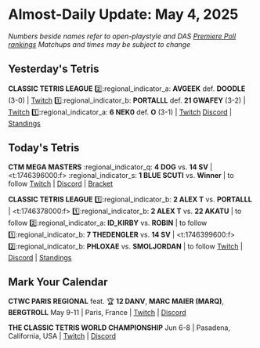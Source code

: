 # Almost-Daily Update: May 4, 2025
*Numbers beside names refer to open-playstyle and DAS [Premiere Poll rankings](https://premierepoll.wordpress.com/)*
*Matchups and times may be subject to change*

## Yesterday's Tetris
**CLASSIC TETRIS LEAGUE**
:two::regional_indicator_a:  **AVGEEK** def. **DOODLE** (3-0)  |  [Twitch](https://www.twitch.tv/videos/2449416479?t=00h09m32s)
:one::regional_indicator_b:  **PORTALLL** def. **21 GWAFEY** (3-2)  |  [Twitch](https://www.twitch.tv/videos/2449416479?t=00h44m40s)
:one::regional_indicator_a:  **6 NEK0** def. **O** (3-1)  |  [Twitch](https://www.twitch.tv/videos/2450060429?t=00h06m18s)
[Discord](https://tinyurl.com/classictetrisleague)  |  [Standings](https://ctlscoreboard.herokuapp.com)

## Today's Tetris
**CTM MEGA MASTERS**
:regional_indicator_q:  **4 DOG** vs. **14 SV**  |  <t:1746396000:f>
:regional_indicator_s:  **1 BLUE SCUTI** vs. **Winner**  |  to follow
[Twitch](https://twitch.tv/monthlytetris)  |  [Discord](https://go.ctm.gg/discord)  |  [Bracket](https://go.ctm.gg/event/ctm-april-2025/masters-event/)

**CLASSIC TETRIS LEAGUE**
:one::regional_indicator_b:  **2 ALEX T** vs. **PORTALLL**  |  <t:1746378000:f>
:one::regional_indicator_b:  **2 ALEX T** vs. **22 AKATU**  |  to follow
:two::regional_indicator_a:  **ID_KIRBY** vs. **ROBIN**  |  to follow
:one::regional_indicator_b:  **7 THEDENGLER** vs. **14 SV**  |  <t:1746399600:f>
:two::regional_indicator_b:  **PHLOXAE** vs. **SMOLJORDAN**  |  to follow
[Twitch](https://twitch.tv/classictetrisleague)  |  [Discord](https://tinyurl.com/classictetrisleague)  |  [Standings](https://ctlscoreboard.herokuapp.com)

## Mark Your Calendar
**CTWC PARIS REGIONAL**
feat. :trophy: **12 DANV**, **MARC MAIER (MARQ)**, **BERGTROLL**
May 9-11  |  Paris, France  |  [Twitch](https://www.twitch.tv/classictetris)  |  [Discord](https://tinyurl.com/ctwcdiscord)

**THE CLASSIC TETRIS WORLD CHAMPIONSHIP**
Jun 6-8  |  Pasadena, California, USA  |  [Twitch](https://www.twitch.tv/classictetris)  |  [Discord](https://tinyurl.com/ctwcdiscord)